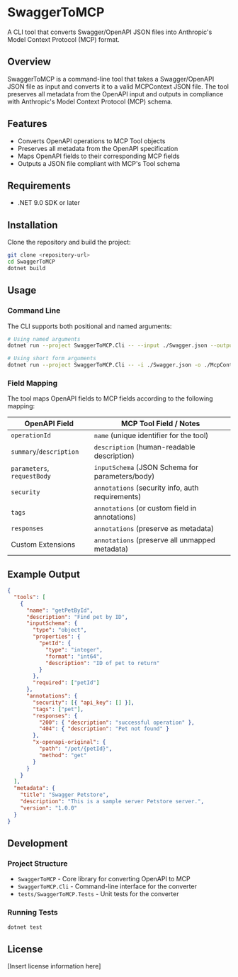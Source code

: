 # SwaggerToMCP

A CLI tool that converts Swagger/OpenAPI JSON files into Anthropic's Model Context Protocol (MCP) format.

## Overview

SwaggerToMCP is a command-line tool that takes a Swagger/OpenAPI JSON file as input and converts it to a valid MCPContext JSON file. The tool preserves all metadata from the OpenAPI input and outputs in compliance with Anthropic's Model Context Protocol (MCP) schema.

## Features

- Converts OpenAPI operations to MCP Tool objects
- Preserves all metadata from the OpenAPI specification
- Maps OpenAPI fields to their corresponding MCP fields
- Outputs a JSON file compliant with MCP's Tool schema

## Requirements

- .NET 9.0 SDK or later

## Installation

Clone the repository and build the project:

```bash
git clone <repository-url>
cd SwaggerToMCP
dotnet build
```

## Usage

### Command Line

The CLI supports both positional and named arguments:

```bash
# Using named arguments
dotnet run --project SwaggerToMCP.Cli -- --input ./Swagger.json --output ./McpContext.json

# Using short form arguments
dotnet run --project SwaggerToMCP.Cli -- -i ./Swagger.json -o ./McpContext.json
```

### Field Mapping

The tool maps OpenAPI fields to MCP fields according to the following mapping:

| OpenAPI Field         | MCP Tool Field / Notes                                 |
|----------------------|-------------------------------------------------------|
| `operationId`        | `name` (unique identifier for the tool)                |
| `summary`/`description` | `description` (human-readable description)           |
| `parameters`, `requestBody` | `inputSchema` (JSON Schema for parameters/body)  |
| `security`           | `annotations` (security info, auth requirements)       |
| `tags`               | `annotations` (or custom field in annotations)         |
| `responses`          | `annotations` (preserve as metadata)                   |
| Custom Extensions    | `annotations` (preserve all unmapped metadata)         |

## Example Output

```json
{
  "tools": [
    {
      "name": "getPetById",
      "description": "Find pet by ID",
      "inputSchema": {
        "type": "object",
        "properties": {
          "petId": {
            "type": "integer",
            "format": "int64",
            "description": "ID of pet to return"
          }
        },
        "required": ["petId"]
      },
      "annotations": {
        "security": [{ "api_key": [] }],
        "tags": ["pet"],
        "responses": {
          "200": { "description": "successful operation" },
          "404": { "description": "Pet not found" }
        },
        "x-openapi-original": {
          "path": "/pet/{petId}",
          "method": "get"
        }
      }
    }
  ],
  "metadata": {
    "title": "Swagger Petstore",
    "description": "This is a sample server Petstore server.",
    "version": "1.0.0"
  }
}
```

## Development

### Project Structure

- `SwaggerToMCP` - Core library for converting OpenAPI to MCP
- `SwaggerToMCP.Cli` - Command-line interface for the converter
- `tests/SwaggerToMCP.Tests` - Unit tests for the converter

### Running Tests

```bash
dotnet test
```

## License

[Insert license information here]
